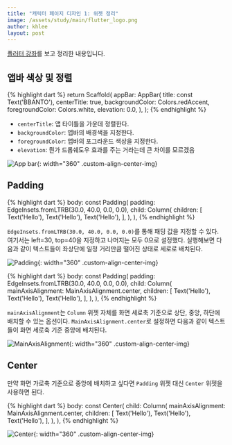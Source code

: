 ```yaml
---
title: "캐릭터 페이지 디자인 1: 위젯 정리"
image: /assets/study/main/flutter_logo.png
author: khlee
layout: post
---
```


[플러터 강좌](https://youtu.be/gUVAUOvPm_c?si=C2KMKBUr_6F5iAOJ)를 보고 정리한 내용입니다.

## 앱바 색상 및 정렬

{% highlight dart %}
return Scaffold(
  appBar: AppBar(
    title: const Text('BBANTO'),
    centerTitle: true,
    backgroundColor: Colors.redAccent,
    foregroundColor: Colors.white,
    elevation: 0.0,
  ),
);
{% endhighlight %}

* `centerTitle`: 앱 타이틀을 가운데 정렬한다.
* `backgroundColor`: 앱바의 배경색을 지정한다.
* `foregroundColor`: 앱바의 포그라운드 색상을 지정한다.
* `elevation`: 뭔가 드롭쉐도우 효과를 주는 거라는데 큰 차이를 모르겠음

![App bar]({{site.baseurl}}/assets/study/flutter/004_align_widget/appbar.png){: width="360" .custom-align-center-img}

## Padding

{% highlight dart %}
body: const Padding(
  padding: EdgeInsets.fromLTRB(30.0, 40.0, 0.0, 0.0),
  child: Column(
    children: [
      Text('Hello'),
      Text('Hello'),
      Text('Hello'),
    ],
  ),
),
{% endhighlight %}

`EdgeInsets.fromLTRB(30.0, 40.0, 0.0, 0.0)`를 통해 패딩 값을 지정할 수 있다. 여기서는 left=30, top=40을 지정하고 나머지는 모두 0으로 설정했다. 실행해보면 다음과 같이 텍스트들이 좌상단에 일정 거리만큼 떨어진 상태로 세로로 배치된다.

![Padding]({{site.baseurl}}/assets/study/flutter/004_align_widget/padding.png){: width="360" .custom-align-center-img}

{% highlight dart %}
body: const Padding(
  padding: EdgeInsets.fromLTRB(30.0, 40.0, 0.0, 0.0),
  child: Column(
    mainAxisAlignment: MainAxisAlignment.center,
    children: [
      Text('Hello'),
      Text('Hello'),
      Text('Hello'),
    ],
  ),
),
{% endhighlight %}

`mainAxisAlignment`는 `Column` 위젯 자체를 화면 세로축 기준으로 상단, 중앙, 하단에 배치할 수 있는 옵션이다. `MainAxisAlignment.center`로 설정하면 다음과 같이 텍스트들이 화면 세로축 기준 중앙에 배치된다.

![MainAxisAlignment]({{site.baseurl}}/assets/study/flutter/004_align_widget/mainAxisAlignment.png){: width="360" .custom-align-center-img}

## Center

만약 화면 가로축 기준으로 중앙에 배치하고 싶다면 `Padding` 위젯 대신 `Center` 위젯을 사용하면 된다.

{% highlight dart %}
body: const Center(
  child: Column(
    mainAxisAlignment: MainAxisAlignment.center,
    children: [
      Text('Hello'),
      Text('Hello'),
      Text('Hello'),
    ],
  ),
),
{% endhighlight %}

![Center]({{site.baseurl}}/assets/study/flutter/004_align_widget/center.png){: width="360" .custom-align-center-img}
